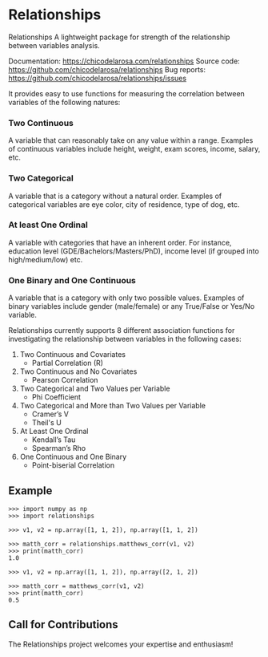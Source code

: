 # Relationships
Relationships A lightweight package for strength of the relationship between variables analysis.

Documentation: https://chicodelarosa.com/relationships
Source code: https://github.com/chicodelarosa/relationships
Bug reports: https://github.com/chicodelarosa/relationships/issues

It provides easy to use functions for measuring the correlation between variables of the following natures:

### Two Continuous
A variable that can reasonably take on any value within a range. Examples of continuous variables include height, weight, exam scores, income, salary, etc.

### Two Categorical
A variable that is a category without a natural order. Examples of categorical variables are eye color, city of residence, type of dog, etc.

### At least One Ordinal
A variable with categories that have an inherent order. For instance, education level (GDE/Bachelors/Masters/PhD), income level (if grouped into high/medium/low) etc.

### One Binary and One Continuous
A variable that is a category with only two possible values. Examples of binary variables include gender (male/female) or any True/False or Yes/No variable.

Relationships currently supports 8 different association functions for investigating the relationship between variables in the following cases:

1. Two Continuous and Covariates
   * Partial Correlation (R)
2. Two Continuous and No Covariates
   * Pearson Correlation
3. Two Categorical and Two Values per Variable
   * Phi Coefficient
4. Two Categorical and More than Two Values per Variable
   * Cramer’s V
   * Theil's U
5. At Least One Ordinal
   * Kendall’s Tau
   * Spearman’s Rho
6. One Continuous and One Binary
   * Point-biserial Correlation

## Example
    >>> import numpy as np
    >>> import relationships
    
    >>> v1, v2 = np.array([1, 1, 2]), np.array([1, 1, 2])

    >>> matth_corr = relationships.matthews_corr(v1, v2)
    >>> print(matth_corr)
    1.0

    >>> v1, v2 = np.array([1, 1, 2]), np.array([2, 1, 2])

    >>> matth_corr = matthews_corr(v1, v2)
    >>> print(matth_corr)
    0.5

## Call for Contributions
The Relationships project welcomes your expertise and enthusiasm!